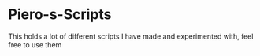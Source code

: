 # Piero-s-Scripts
This holds a lot of different scripts I have made and experimented with, feel free to use them
